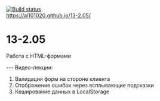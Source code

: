 [![Build status](https://ci.appveyor.com/api/projects/status/b5fkgmh2y9kf6gg3?svg=true)](https://ci.appveyor.com/project/Al101020/13-2-05)
<br>https://al101020.github.io/13-2.05/<br>

# 13-2.05
Работа с HTML-формами

---    Видео-лекции:
1. Валидация форм на стороне клиента
2. Отображение ошибок через всплывающие подсказки
3. Кеширование данных в LocalStorage

